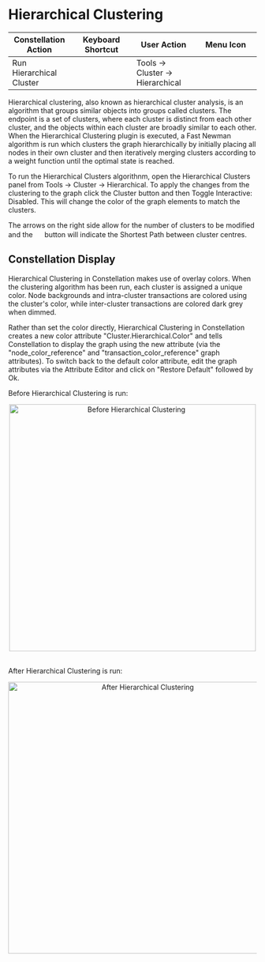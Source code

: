 # Hierarchical Clustering

<table class="table table-striped">
<colgroup>
<col style="width: 25%" />
<col style="width: 25%" />
<col style="width: 25%" />
<col style="width: 25%" />
</colgroup>
<thead>
<tr class="header">
<th>Constellation Action</th>
<th>Keyboard Shortcut</th>
<th>User Action</th>
<th>Menu Icon</th>
</tr>
</thead>
<tbody>
<tr class="odd">
<td>Run Hierarchical Cluster</td>
<td></td>
<td>Tools -&gt; Cluster -&gt; Hierarchical</td>
<td>
<img src="../ext/docs/CoreAlgorithmPlugins/src/au/gov/asd/tac/constellation/plugins/algorithms/resources/hierarchical.png" width="16" height="16" />
</td>
</tr>
</tbody>
</table>

Hierarchical clustering, also known as hierarchical cluster analysis, is an 
algorithm that groups similar objects into groups called clusters. The endpoint 
is a set of clusters, where each cluster is distinct from each other cluster, 
and the objects within each cluster are broadly similar to each other. When the 
Hierarchical Clustering plugin is executed, a Fast Newman algorithm is run 
which clusters the graph hierarchically by initially placing all nodes in 
their own cluster and then iteratively merging clusters according to a weight 
function until the optimal state is reached.

To run the Hierarchical Clusters algorithnm, open the Hierarchical Clusters 
panel from Tools -> Cluster -> Hierarchical. To apply the changes from the clustering
to the graph click the Cluster button and then Toggle Interactive: Disabled. This
will change the color of the graph elements to match the clusters. 

The arrows on the right side allow for the number of clusters to be modified and the 
<img src="../ext/docs/CoreAlgorithmPlugins/src/au/gov/asd/tac/constellation/plugins/algorithms/resources/shortestpaths.png" width="16" height="16" />
button will indicate the Shortest Path between cluster centres. 

## Constellation Display

Hierarchical Clustering in Constellation makes use of overlay colors. When the
clustering algorithm has been run, each cluster is assigned a unique
color. Node backgrounds and intra-cluster transactions are colored using
the cluster's color, while inter-cluster transactions are colored dark
grey when dimmed.

Rather than set the color directly, Hierarchical Clustering in Constellation
creates a new color attribute "Cluster.Hierarchical.Color" and tells 
Constellation to display the graph using the new attribute (via the 
"node\_color\_reference" and "transaction\_color_reference" graph attributes). 
To switch back to the default color attribute, edit the graph attributes via 
the Attribute Editor and click on "Restore Default" followed by Ok.

Before Hierarchical Clustering is run:

<div style="text-align: center">
<img height=500 src="../ext/docs/CoreAlgorithmPlugins/src/au/gov/asd/tac/constellation/plugins/algorithms/resources/clusteringBefore.png" alt="Before Hierarchical Clustering" />
</div>
<br />

After Hierarchical Clustering is run:

<div style="text-align: center">
<img height=550 src="../ext/docs/CoreAlgorithmPlugins/src/au/gov/asd/tac/constellation/plugins/algorithms/resources/hierarchicalAfter.png" alt="After Hierarchical Clustering" />
</div>

